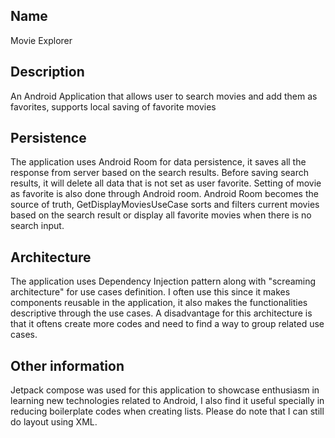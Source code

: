 ## Name
Movie Explorer

## Description
An Android Application that allows user to search movies and add them as favorites, supports local saving of favorite movies

## Persistence
The application uses Android Room for data persistence, it saves all the response from server based on the search results.
Before saving search results, it will delete all data that is not set as user favorite.
Setting of movie as favorite is also done through Android room.
Android Room becomes the source of truth, GetDisplayMoviesUseCase sorts and filters current movies based on the search result or display all favorite movies when there is no search input.

## Architecture
The application uses Dependency Injection pattern along with "screaming architecture" for use cases definition. I often use this since it makes components reusable in the application, it also makes the functionalities descriptive through the use cases.
A disadvantage for this architecture is that it oftens create more codes and need to find a way to group related use cases.

## Other information
Jetpack compose was used for this application to showcase enthusiasm in learning new technologies related to Android, I also find it useful specially in reducing boilerplate codes when creating lists.
Please do note that I can still do layout using XML.
